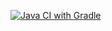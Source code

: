 [![Java CI with Gradle](https://github.com/Novadiss/Auto.SixthLesson/actions/workflows/gradle.yml/badge.svg)](https://github.com/Novadiss/Auto.SixthLesson/actions/workflows/gradle.yml)